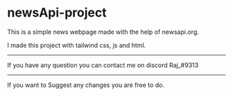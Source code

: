 # newsApi-project
This is a simple news webpage made with the help of newsapi.org.

I made this project with tailwind css, js and html.
___
If you have any question you can contact me on discord Raj_#9313
___
If you want to Suggest  any changes you are free to do.


